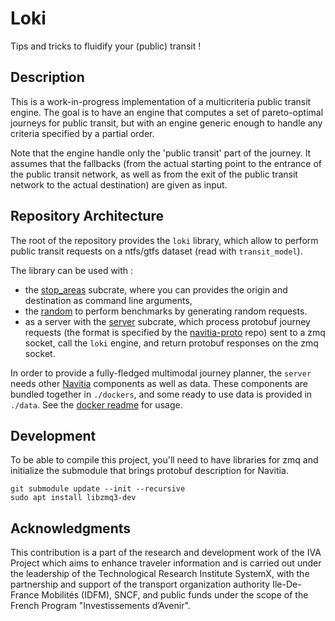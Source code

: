 # Loki

Tips and tricks to fluidify your (public) transit !

## Description

This is a work-in-progress implementation of a multicriteria public transit engine.
The goal is to have an engine that computes a set of pareto-optimal journeys for public transit,
but with an engine generic enough to handle any criteria specified by a partial order.

Note that the engine handle only the 'public transit' part of the journey. It assumes
that the fallbacks (from the actual starting point to the entrance of the public transit network, as well as from the exit of the public transit network to the actual destination) are given as input.

## Repository Architecture

The root of the repository provides the `loki` library,
which allow to perform public transit requests on a ntfs/gtfs dataset (read with `transit_model`).

The library can be used with :
- the [stop_areas][1] subcrate, where you can provides the origin and destination as command line arguments,
- the [random][6] to perform benchmarks by generating random requests.
- as a server with the [server][3] subcrate, which process protobuf journey requests (the format is specified by the [navitia-proto][2] repo) sent to a zmq socket, call the `loki` engine, and return protobuf responses on the zmq socket.

In order to provide a fully-fledged multimodal journey planner, the `server` needs other [Navitia][4] components as well as data.
These components are bundled together in `./dockers`, and some ready to use data is provided in `./data`.
See the [docker readme][5] for usage.

## Development

To be able to compile this project, you'll need to have libraries for zmq and initialize the submodule that brings protobuf description for Navitia.

```shell
git submodule update --init --recursive
sudo apt install libzmq3-dev
```


## Acknowledgments

This contribution is a part of the research and development work of the
IVA Project which aims to enhance traveler information and is carried out
under the leadership of the Technological Research Institute SystemX,
with the partnership and support of the transport organization authority
Ile-De-France Mobilités (IDFM), SNCF, and public funds
under the scope of the French Program "Investissements d’Avenir".

[1]: ./stop_areas/Readme.md
[2]: https://github.com/CanalTP/navitia-proto
[3]: ./server/Readme.md
[4]: https://github.com/CanalTP/navitia
[5]: ./docker/Readme.md
[6]: ./random/Readme.md
